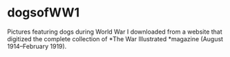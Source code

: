 # dogsofWW1
Pictures featuring dogs during World War I downloaded from a website that digitized the complete collection of *The War Illustrated *magazine (August 1914–February 1919).
